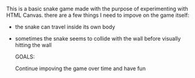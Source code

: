 This is a basic snake game made with the purpose of experimenting with HTML Canvas.
there are a few things I need to impove on the game itself:
* the snake can travel inside its own body
* sometimes the snake seems to collide with the wall before visually hitting the wall

  GOALS:

  Continue impoving the game over time and have fun
